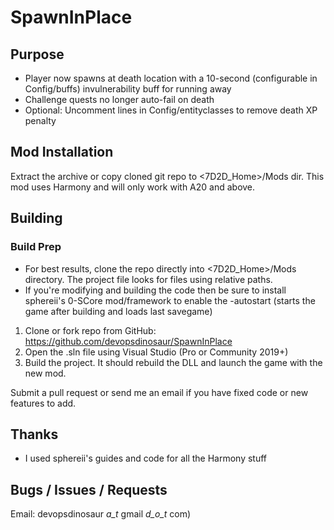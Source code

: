 # SpawnInPlace

## Purpose
- Player now spawns at death location with a 10-second (configurable in Config/buffs) invulnerability buff for running away
- Challenge quests no longer auto-fail on death
- Optional: Uncomment lines in Config/entityclasses to remove death XP penalty

## Mod Installation
Extract the archive or copy cloned git repo to <7D2D_Home>/Mods dir.  This mod uses Harmony and will only work with A20 and above.

## Building

### Build Prep 
- For best results, clone the repo directly into <7D2D_Home>/Mods directory.  The project file looks for files using relative paths.
- If you're modifying and building the code then be sure to install sphereii's 0-SCore mod/framework to enable the -autostart (starts the game after building and loads last savegame)

1. Clone or fork repo from GitHub: https://github.com/devopsdinosaur/SpawnInPlace
1. Open the .sln file using Visual Studio (Pro or Community 2019+)
1. Build the project.  It should rebuild the DLL and launch the game with the new mod.

Submit a pull request or send me an email if you have fixed code or new features to add.

## Thanks
- I used sphereii's guides and code for all the Harmony stuff

## Bugs / Issues / Requests
Email: devopsdinosaur _a_t_ gmail _d_o_t_ com)

